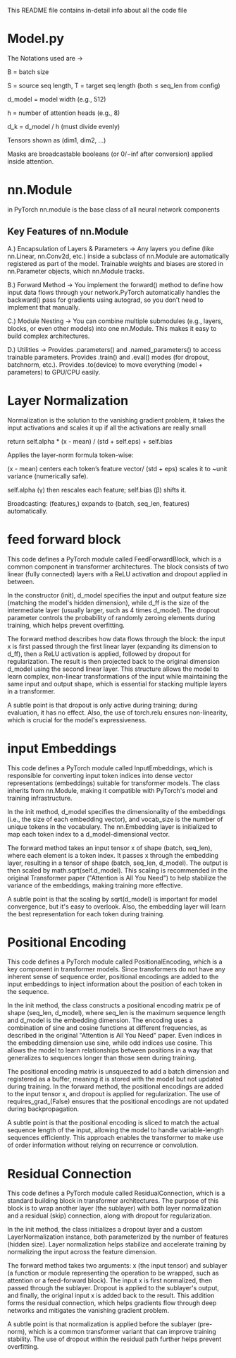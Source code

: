 This README file contains in-detail info about all the code file

# Model.py
The Notations used are -> 

B = batch size

S = source seq length, T = target seq length (both ≤ seq_len from config)

d_model = model width (e.g., 512)

h = number of attention heads (e.g., 8)

d_k = d_model / h (must divide evenly)

Tensors shown as (dim1, dim2, …)

Masks are broadcastable booleans (or 0/−inf after conversion) applied inside attention.

# nn.Module

in PyTorch nn.module is the base class of all neural network components

## Key Features of nn.Module

A.) Encapsulation of Layers & Parameters -> Any layers you define (like nn.Linear, nn.Conv2d, etc.) inside a subclass of nn.Module are automatically registered as part of the model. Trainable weights and biases are stored in nn.Parameter objects, which nn.Module tracks.

B.) Forward Method -> You implement the forward() method to define how input data flows through your network.PyTorch automatically handles the backward() pass for gradients using autograd, so you don’t need to implement that manually.

C.) Module Nesting -> You can combine multiple submodules (e.g., layers, blocks, or even other models) into one nn.Module. This makes it easy to build complex architectures.

D.) Utilities -> Provides .parameters() and .named_parameters() to access trainable parameters. Provides .train() and .eval() modes (for dropout, batchnorm, etc.). Provides .to(device) to move everything (model + parameters) to GPU/CPU easily.

# Layer Normalization

Normalization is the solution to the vanishing gradient problem, it takes the input activations and scales it up if all the activations are really small

return self.alpha * (x - mean) / (std + self.eps) + self.bias

Applies the layer-norm formula token-wise:

(x - mean) centers each token’s feature vector/ (std + eps) scales it to ~unit variance (numerically safe).

self.alpha (γ) then rescales each feature; self.bias (β) shifts it.

Broadcasting: (features,) expands to (batch, seq_len, features) automatically.

# feed forward block

This code defines a PyTorch module called FeedForwardBlock, which is a common component in transformer architectures. The block consists of two linear (fully connected) layers with a ReLU activation and dropout applied in between.

In the constructor (init), d_model specifies the input and output feature size (matching the model's hidden dimension), while d_ff is the size of the intermediate layer (usually larger, such as 4 times d_model). The dropout parameter controls the probability of randomly zeroing elements during training, which helps prevent overfitting.

The forward method describes how data flows through the block: the input x is first passed through the first linear layer (expanding its dimension to d_ff), then a ReLU activation is applied, followed by dropout for regularization. The result is then projected back to the original dimension d_model using the second linear layer. This structure allows the model to learn complex, non-linear transformations of the input while maintaining the same input and output shape, which is essential for stacking multiple layers in a transformer.

A subtle point is that dropout is only active during training; during evaluation, it has no effect. Also, the use of torch.relu ensures non-linearity, which is crucial for the model's expressiveness.

# input Embeddings

This code defines a PyTorch module called InputEmbeddings, which is responsible for converting input token indices into dense vector representations (embeddings) suitable for transformer models. The class inherits from nn.Module, making it compatible with PyTorch's model and training infrastructure.

In the init method, d_model specifies the dimensionality of the embeddings (i.e., the size of each embedding vector), and vocab_size is the number of unique tokens in the vocabulary. The nn.Embedding layer is initialized to map each token index to a d_model-dimensional vector.

The forward method takes an input tensor x of shape (batch, seq_len), where each element is a token index. It passes x through the embedding layer, resulting in a tensor of shape (batch, seq_len, d_model). The output is then scaled by math.sqrt(self.d_model). This scaling is recommended in the original Transformer paper ("Attention is All You Need") to help stabilize the variance of the embeddings, making training more effective.

A subtle point is that the scaling by sqrt(d_model) is important for model convergence, but it's easy to overlook. Also, the embedding layer will learn the best representation for each token during training.

# Positional Encoding

This code defines a PyTorch module called PositionalEncoding, which is a key component in transformer models. Since transformers do not have any inherent sense of sequence order, positional encodings are added to the input embeddings to inject information about the position of each token in the sequence.

In the init method, the class constructs a positional encoding matrix pe of shape (seq_len, d_model), where seq_len is the maximum sequence length and d_model is the embedding dimension. The encoding uses a combination of sine and cosine functions at different frequencies, as described in the original "Attention is All You Need" paper. Even indices in the embedding dimension use sine, while odd indices use cosine. This allows the model to learn relationships between positions in a way that generalizes to sequences longer than those seen during training.

The positional encoding matrix is unsqueezed to add a batch dimension and registered as a buffer, meaning it is stored with the model but not updated during training. In the forward method, the positional encodings are added to the input tensor x, and dropout is applied for regularization. The use of requires_grad_(False) ensures that the positional encodings are not updated during backpropagation.

A subtle point is that the positional encoding is sliced to match the actual sequence length of the input, allowing the model to handle variable-length sequences efficiently. This approach enables the transformer to make use of order information without relying on recurrence or convolution.

# Residual Connection

This code defines a PyTorch module called ResidualConnection, which is a standard building block in transformer architectures. The purpose of this block is to wrap another layer (the sublayer) with both layer normalization and a residual (skip) connection, along with dropout for regularization.

In the init method, the class initializes a dropout layer and a custom LayerNormalization instance, both parameterized by the number of features (hidden size). Layer normalization helps stabilize and accelerate training by normalizing the input across the feature dimension.

The forward method takes two arguments: x (the input tensor) and sublayer (a function or module representing the operation to be wrapped, such as attention or a feed-forward block). The input x is first normalized, then passed through the sublayer. Dropout is applied to the sublayer's output, and finally, the original input x is added back to the result. This addition forms the residual connection, which helps gradients flow through deep networks and mitigates the vanishing gradient problem.

A subtle point is that normalization is applied before the sublayer (pre-norm), which is a common transformer variant that can improve training stability. The use of dropout within the residual path further helps prevent overfitting.
